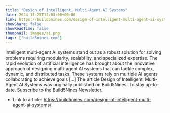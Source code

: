 ```yaml
---
title: "Design of Intelligent, Multi-Agent AI Systems"
date: 2024-11-25T12:03:00+00:00
link: https://build5nines.com/design-of-intelligent-multi-agent-ai-systems/
showShare: false
showReadTime: false
thumbnail: images/ai.png
tags: ["build5nines.com"]
---
```

Intelligent multi-agent AI systems stand out as a robust solution for solving problems requiring modularity, scalability, and specialized expertise. The rapid evolution of artificial intelligence has brought about the innovative approach of designing multi-agent AI systems that can tackle complex, dynamic, and distributed tasks. These systems rely on multiple AI agents collaborating to achieve goals […]
The article Design of Intelligent, Multi-Agent AI Systems was originally published on Build5Nines. To stay up-to-date, Subscribe to the Build5Nines Newsletter.

- Link to article: https://build5nines.com/design-of-intelligent-multi-agent-ai-systems/